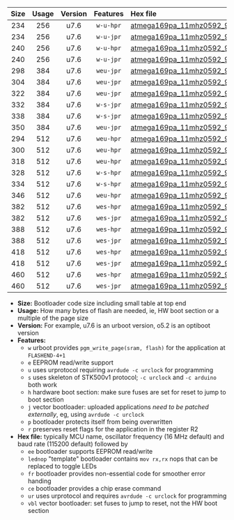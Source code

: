 |Size|Usage|Version|Features|Hex file|
|:-:|:-:|:-:|:-:|:--|
|234|256|u7.6|`w-u-hpr`|[atmega169pa_11mhz0592_9600bps_ur.hex](https://raw.githubusercontent.com/stefanrueger/urboot/main/bootloaders/atmega169pa/fcpu_11mhz0592/9600_bps/atmega169pa_11mhz0592_9600bps_ur.hex)|
|234|256|u7.6|`w-u-jpr`|[atmega169pa_11mhz0592_9600bps_ur_vbl.hex](https://raw.githubusercontent.com/stefanrueger/urboot/main/bootloaders/atmega169pa/fcpu_11mhz0592/9600_bps/atmega169pa_11mhz0592_9600bps_ur_vbl.hex)|
|240|256|u7.6|`w-u-hpr`|[atmega169pa_11mhz0592_9600bps_lednop_ur.hex](https://raw.githubusercontent.com/stefanrueger/urboot/main/bootloaders/atmega169pa/fcpu_11mhz0592/9600_bps/atmega169pa_11mhz0592_9600bps_lednop_ur.hex)|
|240|256|u7.6|`w-u-jpr`|[atmega169pa_11mhz0592_9600bps_lednop_ur_vbl.hex](https://raw.githubusercontent.com/stefanrueger/urboot/main/bootloaders/atmega169pa/fcpu_11mhz0592/9600_bps/atmega169pa_11mhz0592_9600bps_lednop_ur_vbl.hex)|
|298|384|u7.6|`weu-jpr`|[atmega169pa_11mhz0592_9600bps_ee_ur_vbl.hex](https://raw.githubusercontent.com/stefanrueger/urboot/main/bootloaders/atmega169pa/fcpu_11mhz0592/9600_bps/atmega169pa_11mhz0592_9600bps_ee_ur_vbl.hex)|
|304|384|u7.6|`weu-jpr`|[atmega169pa_11mhz0592_9600bps_ee_lednop_ur_vbl.hex](https://raw.githubusercontent.com/stefanrueger/urboot/main/bootloaders/atmega169pa/fcpu_11mhz0592/9600_bps/atmega169pa_11mhz0592_9600bps_ee_lednop_ur_vbl.hex)|
|322|384|u7.6|`weu-jpr`|[atmega169pa_11mhz0592_9600bps_ee_lednop_fr_ur_vbl.hex](https://raw.githubusercontent.com/stefanrueger/urboot/main/bootloaders/atmega169pa/fcpu_11mhz0592/9600_bps/atmega169pa_11mhz0592_9600bps_ee_lednop_fr_ur_vbl.hex)|
|332|384|u7.6|`w-s-jpr`|[atmega169pa_11mhz0592_9600bps_vbl.hex](https://raw.githubusercontent.com/stefanrueger/urboot/main/bootloaders/atmega169pa/fcpu_11mhz0592/9600_bps/atmega169pa_11mhz0592_9600bps_vbl.hex)|
|338|384|u7.6|`w-s-jpr`|[atmega169pa_11mhz0592_9600bps_lednop_vbl.hex](https://raw.githubusercontent.com/stefanrueger/urboot/main/bootloaders/atmega169pa/fcpu_11mhz0592/9600_bps/atmega169pa_11mhz0592_9600bps_lednop_vbl.hex)|
|350|384|u7.6|`weu-jpr`|[atmega169pa_11mhz0592_9600bps_ee_lednop_fr_ce_ur_vbl.hex](https://raw.githubusercontent.com/stefanrueger/urboot/main/bootloaders/atmega169pa/fcpu_11mhz0592/9600_bps/atmega169pa_11mhz0592_9600bps_ee_lednop_fr_ce_ur_vbl.hex)|
|294|512|u7.6|`weu-hpr`|[atmega169pa_11mhz0592_9600bps_ee_ur.hex](https://raw.githubusercontent.com/stefanrueger/urboot/main/bootloaders/atmega169pa/fcpu_11mhz0592/9600_bps/atmega169pa_11mhz0592_9600bps_ee_ur.hex)|
|300|512|u7.6|`weu-hpr`|[atmega169pa_11mhz0592_9600bps_ee_lednop_ur.hex](https://raw.githubusercontent.com/stefanrueger/urboot/main/bootloaders/atmega169pa/fcpu_11mhz0592/9600_bps/atmega169pa_11mhz0592_9600bps_ee_lednop_ur.hex)|
|318|512|u7.6|`weu-hpr`|[atmega169pa_11mhz0592_9600bps_ee_lednop_fr_ur.hex](https://raw.githubusercontent.com/stefanrueger/urboot/main/bootloaders/atmega169pa/fcpu_11mhz0592/9600_bps/atmega169pa_11mhz0592_9600bps_ee_lednop_fr_ur.hex)|
|328|512|u7.6|`w-s-hpr`|[atmega169pa_11mhz0592_9600bps.hex](https://raw.githubusercontent.com/stefanrueger/urboot/main/bootloaders/atmega169pa/fcpu_11mhz0592/9600_bps/atmega169pa_11mhz0592_9600bps.hex)|
|334|512|u7.6|`w-s-hpr`|[atmega169pa_11mhz0592_9600bps_lednop.hex](https://raw.githubusercontent.com/stefanrueger/urboot/main/bootloaders/atmega169pa/fcpu_11mhz0592/9600_bps/atmega169pa_11mhz0592_9600bps_lednop.hex)|
|346|512|u7.6|`weu-hpr`|[atmega169pa_11mhz0592_9600bps_ee_lednop_fr_ce_ur.hex](https://raw.githubusercontent.com/stefanrueger/urboot/main/bootloaders/atmega169pa/fcpu_11mhz0592/9600_bps/atmega169pa_11mhz0592_9600bps_ee_lednop_fr_ce_ur.hex)|
|382|512|u7.6|`wes-hpr`|[atmega169pa_11mhz0592_9600bps_ee.hex](https://raw.githubusercontent.com/stefanrueger/urboot/main/bootloaders/atmega169pa/fcpu_11mhz0592/9600_bps/atmega169pa_11mhz0592_9600bps_ee.hex)|
|382|512|u7.6|`wes-jpr`|[atmega169pa_11mhz0592_9600bps_ee_vbl.hex](https://raw.githubusercontent.com/stefanrueger/urboot/main/bootloaders/atmega169pa/fcpu_11mhz0592/9600_bps/atmega169pa_11mhz0592_9600bps_ee_vbl.hex)|
|388|512|u7.6|`wes-hpr`|[atmega169pa_11mhz0592_9600bps_ee_lednop.hex](https://raw.githubusercontent.com/stefanrueger/urboot/main/bootloaders/atmega169pa/fcpu_11mhz0592/9600_bps/atmega169pa_11mhz0592_9600bps_ee_lednop.hex)|
|388|512|u7.6|`wes-jpr`|[atmega169pa_11mhz0592_9600bps_ee_lednop_vbl.hex](https://raw.githubusercontent.com/stefanrueger/urboot/main/bootloaders/atmega169pa/fcpu_11mhz0592/9600_bps/atmega169pa_11mhz0592_9600bps_ee_lednop_vbl.hex)|
|418|512|u7.6|`wes-hpr`|[atmega169pa_11mhz0592_9600bps_ee_lednop_fr.hex](https://raw.githubusercontent.com/stefanrueger/urboot/main/bootloaders/atmega169pa/fcpu_11mhz0592/9600_bps/atmega169pa_11mhz0592_9600bps_ee_lednop_fr.hex)|
|418|512|u7.6|`wes-jpr`|[atmega169pa_11mhz0592_9600bps_ee_lednop_fr_vbl.hex](https://raw.githubusercontent.com/stefanrueger/urboot/main/bootloaders/atmega169pa/fcpu_11mhz0592/9600_bps/atmega169pa_11mhz0592_9600bps_ee_lednop_fr_vbl.hex)|
|460|512|u7.6|`wes-hpr`|[atmega169pa_11mhz0592_9600bps_ee_lednop_fr_ce.hex](https://raw.githubusercontent.com/stefanrueger/urboot/main/bootloaders/atmega169pa/fcpu_11mhz0592/9600_bps/atmega169pa_11mhz0592_9600bps_ee_lednop_fr_ce.hex)|
|460|512|u7.6|`wes-jpr`|[atmega169pa_11mhz0592_9600bps_ee_lednop_fr_ce_vbl.hex](https://raw.githubusercontent.com/stefanrueger/urboot/main/bootloaders/atmega169pa/fcpu_11mhz0592/9600_bps/atmega169pa_11mhz0592_9600bps_ee_lednop_fr_ce_vbl.hex)|

- **Size:** Bootloader code size including small table at top end
- **Usage:** How many bytes of flash are needed, ie, HW boot section or a multiple of the page size
- **Version:** For example, u7.6 is an urboot version, o5.2 is an optiboot version
- **Features:**
  + `w` urboot provides `pgm_write_page(sram, flash)` for the application at `FLASHEND-4+1`
  + `e` EEPROM read/write support
  + `u` uses urprotocol requiring `avrdude -c urclock` for programming
  + `s` uses skeleton of STK500v1 protocol; `-c urclock` and `-c arduino` both work
  + `h` hardware boot section: make sure fuses are set for reset to jump to boot section
  + `j` vector bootloader: uploaded applications *need to be patched externally*, eg, using `avrdude -c urclock`
  + `p` bootloader protects itself from being overwritten
  + `r` preserves reset flags for the application in the register R2
- **Hex file:** typically MCU name, oscillator frequency (16 MHz default) and baud rate (115200 default) followed by
  + `ee` bootloader supports EEPROM read/write
  + `lednop` "template" bootloader contains `mov rx,rx` nops that can be replaced to toggle LEDs
  + `fr` bootloader provides non-essential code for smoother error handing
  + `ce` bootloader provides a chip erase command
  + `ur` uses urprotocol and requires `avrdude -c urclock` for programming
  + `vbl` vector bootloader: set fuses to jump to reset, not the HW boot section
